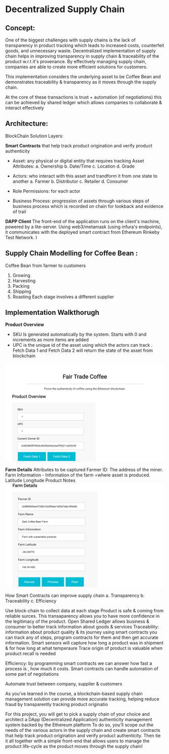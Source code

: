# Decentralized Supply Chain

## Concept:

One of the biggest challenges with supply chains is the lack of transparency in product tracking which leads to increased costs, counterfeit goods, and unnecessary waste. Decentralized implementation of supply chain helps in improving transparency in supply chain & traceability of the product w.r.t it's provenance. By effectively managing supply chain, companies are able to create more efficient solutions for customers.

This implementation considers the underlying asset to be Coffee Bean and demonstrates traceability & transparency as it moves through the supply chain.

At the core of these transactions is trust + automation  (of negotiations) this can be achieved by shared ledger which allows companies to collaborate & interact effectively

## Architecture:

BlockChain Solution Layers:

**Smart Contracts** that help track product origination and verify product authenticity

-  Asset: any physical or digital entity that requires tracking
	Asset Attributes:
		a. Ownership
		b. Date/Time
		c. Location
		d. Grade
	
- Actors: who interact with this asset and trandform it from one state to another
	a. Farmer
	b. Distributor
	c. Retailer
	d. Consumer

- Role Permissions: for each actor

- Business Process:
progression of assets through various steps of business process which is recorded on chain for lookback and evidence of trail

**DAPP Client** The front-end of the application runs on the client's machine, powered by a lite-server. Using web3/metamask (using infura's endpoints), it communicates with the deployed smart contract from Ethereum Rinkeby Test Network. I



## Supply Chain Modelling for Coffee Bean : 


Coffee Bean from farmer to customers
1. Growing
2. Harvesting
3. Packing
4. Shipping
5. Roasting
Each stage involves a different supplier


## Implementation Walkthorugh ##

**Product Overview**
- SKU Is generated automatically by the system. Starts with 0 and increments as more items are added
- UPC is the unique id of the asset using which the  actors can track . Fetch Data 1 and Fetch Data 2 will return the state of the asset from blockchain

![Screenshot](Images/Product_Overview.png)

**Farm Details**
Attributes to be captured
Farmer ID: The address of the miner. 
Farm Information - Information of the farm =where asset is produced.
Latitude
Longitude
Product Notes
![Screenshot](Images/Farm_Details1.png)


How Smart Contracts can improve supply chain
a. Transparency
b. Traceability
c. Efficiency

Use block-chain to collect data at each stage
Product is safe & coming from reliable surces. 
This transaparency allows you to have more confidence in the legitimacy of the product.
Open Shared Ledger allows business & consumer to better track information about goods & services
Traceability: information about product quality & its journey
using smart contracts you can track any of steps, program contracts for them and then get accurate information.
Smart sensors will capture how long a product was in shipment & for how long at what temperaure
Trace origin of product is valuable when product recall is needed



Efficiency: by programming smart contracts we can answer how fast a process is , how much it costs. Smart contracts can handle automation of some part of negotiations

Automate trust between company, supplier & customers




	





As you’ve learned in the course, a blockchain-based supply chain management solution can provide more accurate tracking, helping reduce fraud by transparently tracking product originatio

For this project, you will get to pick a supply chain of your choice and architect a DApp (Decentralized Application) authenticity management system backed by the Ethereum platform
To do so, you’ll scope out the needs of the various actors in the supply chain and create smart contracts that help track product origination and verify product authenticity. Then tie it all together with a simple front-end that allows users to manage the product life-cycle as the product moves through the supply chain!













